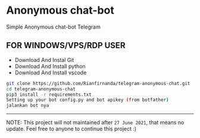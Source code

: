 # Anonymous chat-bot

Simple Anonymous chat-bot Telegram


## FOR WINDOWS/VPS/RDP USER

* Download And Instal Git
* Download And Install python
* Download And Install vscode 
```bash
git clone https://github.com/Rianfirnanda/telegram-anonymous-chat.git
cd telegram-anonymous-chat
pip3 install -r requirements.txt
Setting up your bot config.py and bot apikey (from botfather)
jalankan bot nya
```

---------


NOTE: This project will not maintained after `27 June 2021`, that means no update. Feel free to anyone to continue this project :)
